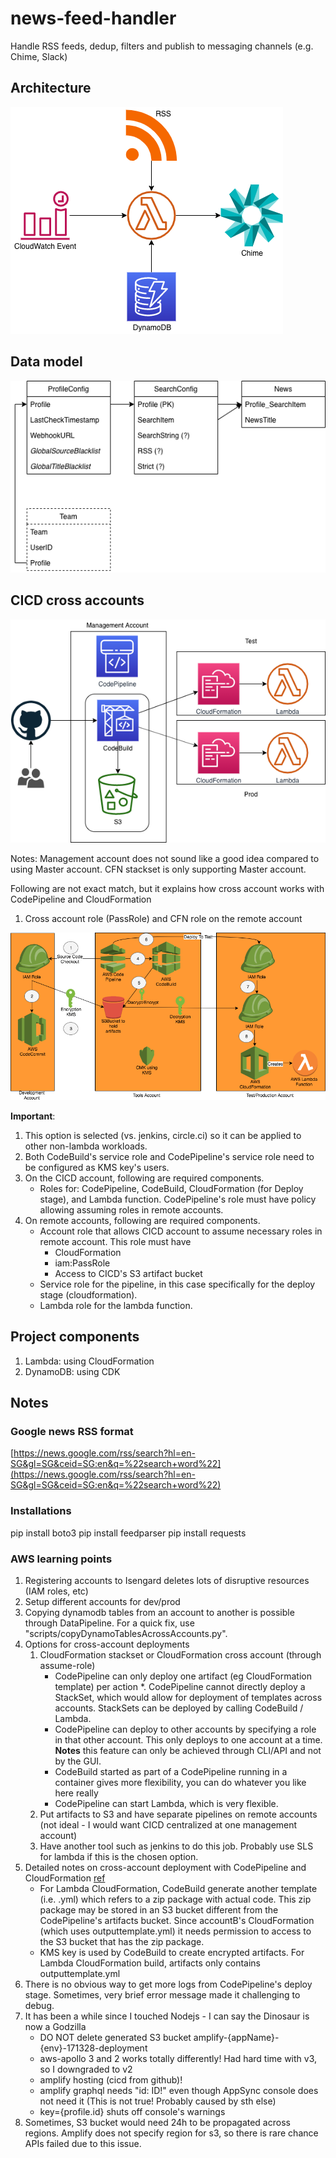 # news-feed-handler

Handle RSS feeds, dedup, filters and publish to messaging channels (e.g. Chime, Slack)

## Architecture

![architecture](./img/architecture.png "high-level architecture")

## Data model

![data model](./img/data-model.png "data model")

## CICD cross accounts

![cicd](./img/cross-account-cicd.png "cicd")

Notes: Management account does not sound like a good idea compared to using Master account. CFN stackset is only supporting Master account.

Following are not exact match, but it explains how cross account works with CodePipeline and CloudFormation

1. Cross account role (PassRole) and CFN role on the remote account

![cross-account](./img/details-cross-account-pipeline.png "cross-account")

**Important**:

1. This option is selected (vs. jenkins, circle.ci) so it can be applied to other non-lambda workloads.
1. Both CodeBuild's service role and CodePipeline's service role need to be configured as KMS key's users.
1. On the CICD account, following are required components.
   * Roles for: CodePipeline, CodeBuild, CloudFormation (for Deploy stage), and Lambda function. CodePipeline's role must have policy allowing assuming roles in remote accounts.
1. On remote accounts, following are required components.
   * Account role that allows CICD account to assume necessary roles in remote account. This role must have
     * CloudFormation
     * iam:PassRole
     * Access to CICD's S3 artifact bucket
   * Service role for the pipeline, in this case specifically for the deploy stage (cloudformation).
   * Lambda role for the lambda function.

## Project components

1. Lambda: using CloudFormation
1. DynamoDB: using CDK

## Notes

### Google news RSS format

[https://news.google.com/rss/search?hl=en-SG&gl=SG&ceid=SG:en&q=%22search+word%22](https://news.google.com/rss/search?hl=en-SG&gl=SG&ceid=SG:en&q=%22search+word%22)

### Installations

pip install boto3
pip install feedparser
pip install requests

### AWS learning points

1. Registering accounts to Isengard deletes lots of disruptive resources (IAM roles, etc)
1. Setup different accounts for dev/prod
1. Copying dynamodb tables from an account to another is possible through DataPipeline. For a quick fix, use "scripts/copyDynamoTablesAcrossAccounts.py".
1. Options for cross-account deployments
   1. CloudFormation stackset or CloudFormation cross account (through assume-role)
      * CodePipeline can only deploy one artifact (eg CloudFormation template) per action
     *. CodePipeline cannot directly deploy a StackSet, which would allow for deployment of templates across accounts. StackSets can be deployed by calling CodeBuild / Lambda.
      * CodePipeline can deploy to other accounts by specifying a role in that other account. This only deploys to one account at a time. **Notes** this feature can only be achieved through CLI/API and not by the GUI.
      * CodeBuild started as part of a CodePipeline running in a container gives more flexibility, you can do whatever you like here really
      * CodePipeline can start Lambda, which is very flexible.
   1. Put artifacts to S3 and have separate pipelines on remote accounts (not ideal - I would want CICD centralized at one management account)
   1. Have another tool such as jenkins to do this job. Probably use SLS for lambda if this is the chosen option.
1. Detailed notes on cross-account deployment with CodePipeline and CloudFormation
[ref](https://aws.amazon.com/premiumsupport/knowledge-center/codepipeline-deploy-cloudformation/)
   * For Lambda CloudFormation, CodeBuild generate another template (i.e. .yml) which refers to a zip package with actual code. This zip package may be stored in an S3 bucket different from the CodePipeline's artifacts bucket. Since accountB's CloudFormation (which uses outputtemplate.yml) it needs permission to access to the S3 bucket that has the zip package.
   * KMS key is used by CodeBuild to create encrypted artifacts. For Lambda CloudFormation build, artifacts only contains outputtemplate.yml
1. There is no obvious way to get more logs from CodePipeline's deploy stage. Sometimes, very brief error message made it challenging to debug.
1. It has been a while since I touched Nodejs - I can say the Dinosaur is now a Godzilla
   * DO NOT delete generated S3 bucket amplify-{appName}-{env}-171328-deployment 
   * aws-apollo 3 and 2 works totally differently! Had hard time with v3, so I downgraded to v2
   * amplify hosting (cicd from github)!
   * amplify graphql needs "id: ID!" even though AppSync console does not need it (This is not true! Probably caused by sth else)
   * key={profile.id} shuts off console's warnings
1. Sometimes, S3 bucket would need 24h to be propagated across regions. Amplify does not specify region for s3, so there is rare chance APIs failed due to this issue.
